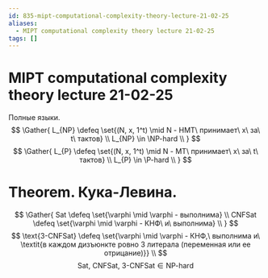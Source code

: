 ```yaml
---
id: 835-mipt-computational-complexity-theory-lecture-21-02-25
aliases:
  - MIPT computational complexity theory lecture 21-02-25
tags: []
---
```


# MIPT computational complexity theory lecture 21-02-25
Полные языки.
$$
\Gather{
L_{NP} \defeq \set{(N, x, 1^t) \mid N - НМТ\ принимает\ x\ за\ t\ тактов} \\
L_{NP} \in \NP-hard \\
}
$$
$$
\Gather{
L_{P} \defeq \set{(N, x, 1^t) \mid N - МТ\ принимает\ x\ за\ t\ тактов} \\
L_{P} \in \P-hard \\
}
$$

# Theorem. Кука-Левина.
$$
\Gather{
Sat \defeq \set{\varphi \mid \varphi - выполнима} \\
CNFSat \defeq \set{\varphi \mid \varphi - КНФ\ и\ выполнима} \\
}
$$
$$
\text{3-CNFSat} \defeq \set{\varphi \mid \varphi - КНФ,\ выполнима и\ 
\textit{в каждом дизъюнкте ровно 3 литерала (переменная или ее отрицание)}} \\
$$
$$
\text{Sat,\ CNFSat,\ 3-CNFSat} \in \text{NP-hard}
$$
